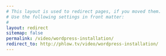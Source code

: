 ```yaml
---
# This layout is used to redirect pages, if you moved them.
# Use the following settings in front matter:
# 
layout: redirect
sitemap: false
permalink: /video/wordpress-installation/
redirect_to: http://phlow.tv/video/wordpress-installation/
---
```

